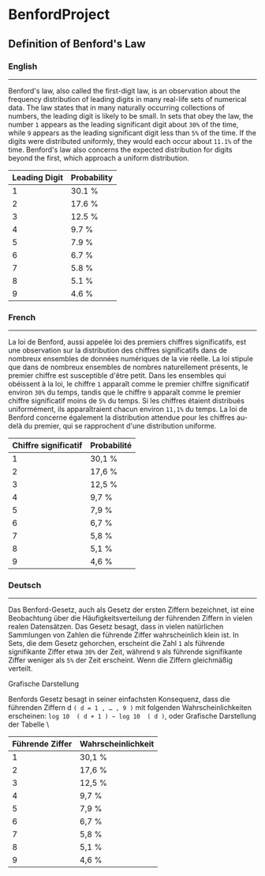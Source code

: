 # BenfordProject

## Definition of Benford's Law
### English
___
Benford's law, also called the first-digit law, is an observation about the frequency distribution of leading digits in many real-life sets of numerical data. The law states that in many naturally occurring collections of numbers, the leading digit is likely to be small. In sets that obey the law, the number ```1``` appears as the leading significant digit about ```30%``` of the time, while ```9``` appears as the leading significant digit less than ```5%``` of the time. If the digits were distributed uniformly, they would each occur about ```11.1%``` of the time. Benford's law also concerns the expected distribution for digits beyond the first, which approach a uniform distribution.

| Leading Digit | Probability |
|---------------|-------------|
| 1             | 	30.1 %     |
| 2             | 	17.6 %     |
| 3             | 	12.5 %     |
| 4             | 	9.7 %      |
| 5             | 	7.9 %      |
| 6             | 	6.7 %      |
| 7             | 	5.8 %      |
| 8             | 	5.1 %      |
| 9             | 	4.6 %      |

### French
___
La loi de Benford, aussi appelée loi des premiers chiffres significatifs, est une observation sur la distribution des chiffres significatifs dans de nombreux ensembles de données numériques de la vie réelle. La loi stipule que dans de nombreux ensembles de nombres naturellement présents, le premier chiffre est susceptible d'être petit. Dans les ensembles qui obéissent à la loi, le chiffre ```1``` apparaît comme le premier chiffre significatif environ ```30%``` du temps, tandis que le chiffre ```9``` apparaît comme le premier chiffre significatif moins de ```5%``` du temps. Si les chiffres étaient distribués uniformément, ils apparaîtraient chacun environ ```11,1%``` du temps. La loi de Benford concerne également la distribution attendue pour les chiffres au-delà du premier, qui se rapprochent d'une distribution uniforme.

| Chiffre significatif | Probabilité |
|----------------------|-------------|
| 1                    | 	30,1 %     |
| 2                    | 	17,6 %     |
| 3                    | 	12,5 %     |
| 4                    | 	9,7 %      |
| 5                    | 	7,9 %      |
| 6                    | 	6,7 %      |
| 7                    | 	5,8 %      |
| 8                    | 	5,1 %      |
| 9                    | 	4,6 %      |

### Deutsch
___
Das Benford-Gesetz, auch als Gesetz der ersten Ziffern bezeichnet, ist eine Beobachtung über die Häufigkeitsverteilung der führenden Ziffern in vielen realen Datensätzen. Das Gesetz besagt, dass in vielen natürlichen Sammlungen von Zahlen die führende Ziffer wahrscheinlich klein ist. In Sets, die dem Gesetz gehorchen, erscheint die Zahl ```1``` als führende signifikante Ziffer etwa ```30%``` der Zeit, während ```9``` als führende signifikante Ziffer weniger als ```5%``` der Zeit erscheint. Wenn die Ziffern gleichmäßig verteilt.

Grafische Darstellung

Benfords Gesetz besagt in seiner einfachsten Konsequenz, dass die führenden Ziffern d ```( d = 1 , … , 9 )``` mit folgenden Wahrscheinlichkeiten erscheinen: ```log 10 ⁡ ( d + 1 ) − log 10 ⁡ ( d )```, oder
Grafische Darstellung der Tabelle \

| Führende Ziffer | Wahrscheinlichkeit |
|-----------------|--------------------|
| 1               | 	30,1 %            |
| 2               | 	17,6 %            |
| 3               | 	12,5 %            |
| 4               | 	9,7 %             |
| 5               | 	7,9 %             |
| 6               | 	6,7 %             |
| 7               | 	5,8 %             |
| 8               | 	5,1 %             |
| 9               | 	4,6 %             |

